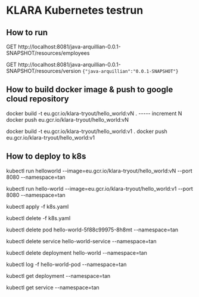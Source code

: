 # KLARA Kubernetes testrun

## How to run 

GET http://localhost:8081/java-arquillian-0.0.1-SNAPSHOT/resources/employees

GET http://localhost:8081/java-arquillian-0.0.1-SNAPSHOT/resources/version
`{"java-arquillian":"0.0.1-SNAPSHOT"}`

## How to build docker image & push to google cloud repository
docker build -t eu.gcr.io/klara-tryout/hello_world:vN .                  ----- increment N
docker push eu.gcr.io/klara-tryout/hello_world:vN

docker build -t eu.gcr.io/klara-tryout/hello_world:v1 .
docker push eu.gcr.io/klara-tryout/hello_world:v1

## How to deploy to k8s

kubectl run helloworld --image=eu.gcr.io/klara-tryout/hello_world:vN --port 8080 --namespace=tan

kubectl run hello-world --image=eu.gcr.io/klara-tryout/hello_world:v1 --port 8080 --namespace=tan

kubectl apply -f k8s.yaml

kubectl delete -f k8s.yaml

kubectl delete pod hello-world-5f88c99975-8h8mt --namespace=tan

kubectl delete service hello-world-service --namespace=tan

kubectl delete deployment hello-world --namespace=tan

kubectl log -f hello-world-pod --namespace=tan

kubectl get deployment --namespace=tan

kubectl get service --namespace=tan
